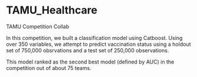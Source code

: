 # TAMU_Healthcare
TAMU Competition Collab

In this competition, we built a classification model using Catboost. Using over 350 variables, we attempt to predict vaccination status using a holdout set of 750,000 obsrvations and a test set of 250,000 observations. 


This model ranked as the second best model (defined by AUC) in the competition out of about 75 teams.
